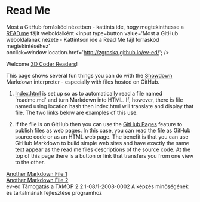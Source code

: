 Read Me
===

Most a GitHub forráskód nézetben - kattints ide, hogy megtekinthesse a [READ.me](http://zgroska.github.io/ev-ed/ "Fájl megtekintése weboldalként.") fájlt weboldalként
<input type=button value='Most a GitHub weboldalának nézete - Kattintson ide a Read Me fájl forráskód megtekintéséhez' onclick=window.location.href='http://zgroska.github.io/ev-ed/'; />

Welcome [3D Coder Readers]( http://the3dwebcoder.typepad.com/blog/2015/08/hackergarten-chromium-and-markdown.html#comment-2222672923 )!

This page shows several fun things you can do with the [Showdown]( https://github.com/showdownjs/showdown ) Markdown interpreter - especially with files hosted on GitHub.

1. [Index.html]( http://zgroska.github.io/ev-ed/index.html ) is set up so as to automatically read a file named 'readme.md' and turn Markdown into HTML.
If, however, there is file named using location hash then index.html will translate and display that file.
The two links below are examples of this use.

2. If the file is on GitHub then you can use the [GitHub Pages]( https://pages.github.com/ ) feature to publish files as web pages.
In this case, you can read the file as GitHub source code or as an HTML web page.
The benefit is that you can use GitHub Markdown to build simple web sites and have exactly the same text appear as the read me files descriptions of the source code.
At the top of this page there is a button or link that transfers you from one view to the other.
 
[Another Markdown File 1]( http://theo-armour.github.io/explayrimental/tammik/showdown/index.html#another-markdown-file-1.md)  
[Another Markdown File 2]( http://theo-armour.github.io/explayrimental/tammik/showdown/index.html#another-markdown-file-2.md)  
ev-ed
Támogatás a TÁMOP 2.2.1-08/1-2008-0002 A képzés minőségének és tartalmának fejlesztése programhoz
